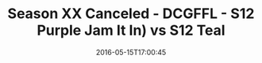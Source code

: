 ---
title: Season XX Canceled - DCGFFL - S12 Purple Jam It In) vs S12 Teal
teams-score:
- team: _teams/s12-purple.md
  score:
- team: _teams/s12-teal.md
  score: 19
mvp: ''
game-ball: ''
season: 12
week:
date: '2016-05-15T17:00:45'
pageid: season-12-playoffs-may-15-2016-4174-vs-4185
---